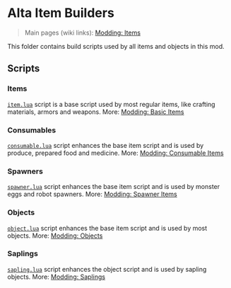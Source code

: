 # Alta Item Builders

> Main pages (wiki links): [Modding: Items](https://github.com/Ceterai/Enternia/wiki/Modding-Items)

This folder contains build scripts used by all items and objects in this mod.

## Scripts

### Items

[`item.lua`](item.lua) script is a base script used by most regular items, like crafting materials, armors and weapons. More: [Modding: Basic Items](https://github.com/Ceterai/Enternia/wiki/Modding-Items#items)

### Consumables

[`consumable.lua`](consumable.lua) script enhances the base item script and is used by produce, prepared food and medicine. More: [Modding: Consumable Items](https://github.com/Ceterai/Enternia/wiki/Modding-Items#consumable-items)

### Spawners

[`spawner.lua`](spawner.lua) script enhances the base item script and is used by monster eggs and robot spawners. More: [Modding: Spawner Items](https://github.com/Ceterai/Enternia/wiki/Modding-Items#monster-spawners)

### Objects

[`object.lua`](object.lua) script enhances the base item script and is used by most objects. More: [Modding: Objects](https://github.com/Ceterai/Enternia/wiki/Modding-Items#objects)

### Saplings

[`sapling.lua`](sapling.lua) script enhances the object script and is used by sapling objects. More: [Modding: Saplings](https://github.com/Ceterai/Enternia/wiki/Modding-Items#saplings)
